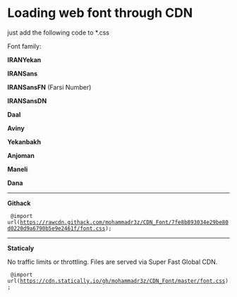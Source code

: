 # Loading web font through CDN
just add the following code to *.css

Font family:

<b>IRANYekan</b>

<b>IRANSans</b>

<b>IRANSansFN</b> (Farsi Number)

<b>IRANSansDN</b>

<b>Daal</b>

<b>Aviny</b>

<b>Yekanbakh</b>

<b>Anjoman</b>

<b>Maneli</b>

<b>Dana</b>

-----------------------------------------------------------------------------
<b>Githack</b>


<code> @import url(https://rawcdn.githack.com/mohammadr3z/CDN_Font/7fe8b893034e29be80d0220d9a6790b5e9e2461f/font.css); </code>

-----------------------------------------------------------------------------
<b>Staticaly</b>

No traffic limits or throttling. Files are served via Super Fast Global CDN.

<code> @import url(https://cdn.statically.io/gh/mohammadr3z/CDN_Font/master/font.css); </code>
